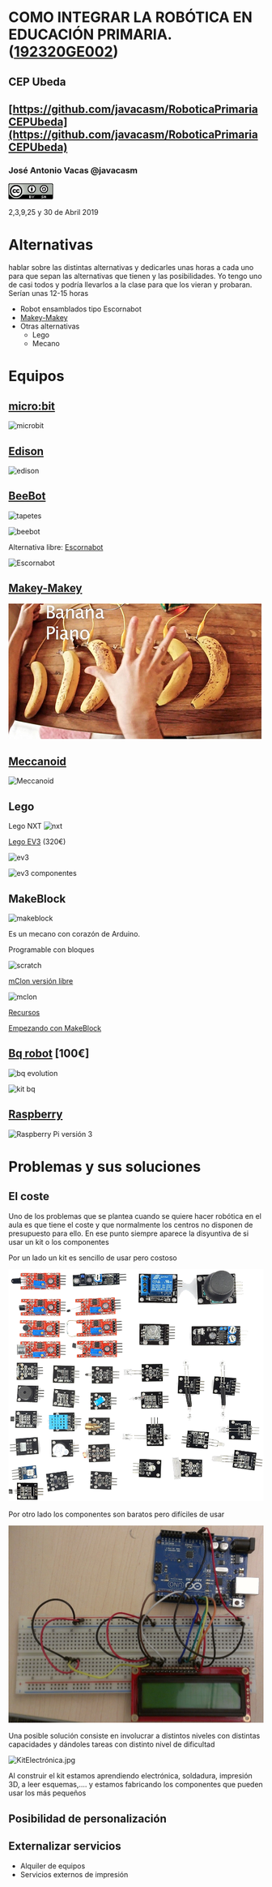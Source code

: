 # COMO INTEGRAR LA ROBÓTICA EN EDUCACIÓN PRIMARIA. ([192320GE002](http://www.juntadeandalucia.es/educacion/portals/web/cep-ubeda/novedades/-/contenidos/detalle/abierto-plazo-de-solicitudes-para-curso-con-seguimiento-como-integrar-la-robotica-en-educacion-primaria))

## CEP Ubeda

## [https://github.com/javacasm/RoboticaPrimariaCEPUbeda](https://github.com/javacasm/RoboticaPrimariaCEPUbeda)


### José Antonio Vacas @javacasm

![CCbySA](./images/CCbySQ_88x31.png)

2,3,9,25 y 30 de Abril 2019


# Alternativas

hablar sobre las distintas alternativas y dedicarles unas horas a cada uno para que sepan las alternativas que tienen y las posibilidades. Yo tengo uno de casi todos y podría llevarlos a la clase para que los vieran y probaran. Serían unas 12-15 horas
* Robot ensamblados tipo Escornabot
* [Makey-Makey](./MakeyMakey.md)
* Otras alternativas
  * Lego
  * Mecano



# Equipos


## [micro:bit](https://microbit.org/es/)

![microbit](https://www.kitronik.co.uk/media/catalog/product/cache/1/thumbnail/9df78eab33525d08d6e5fb8d27136e95/5/6/5613_additional_bbc_microbit_board_only_back.jpg)


## [Edison](https://meetedison.com)

![edison](https://encrypted-tbn2.gstatic.com/shopping?q=tbn:ANd9GcT3Rnpqx5cTwEvxZcLtLdWf1C6yRyztt7nZ2wnCaaLUMYxXQ509Wp8&usqp=CAc)

## [BeeBot](https://ro-botica.com/es/tienda/Bee-Bot/)

![tapetes](https://s3.eu-central-1.amazonaws.com/robotica-es/uploads/items/ITEM_10210_FOTOPROD.jpg)

![beebot](http://3.bp.blogspot.com/-C5RIFcXiwTk/VS7dCSrbcqI/AAAAAAAAFWM/T-QXEgwvjMg/s1600/BOTONES%2BBEE%2BBOT.jpg)

Alternativa libre: [Escornabot](https://pablorubma.cc/escornabot/)

![Escornabot](https://bricolabs.cc/wiki/_media/old/archivo/escornabot-brivoi.jpg)

## [Makey-Makey](./MakeyMakey.md)

![bananaPiano](./images/bananaPiano.jpg)

## [Meccanoid](https://www.juguetronica.com/meccanoid-g15ks)

![Meccanoid](https://www.juguetronica.com/media/catalog/product/m/e/meccanoid_1_-917_1_1.jpg)

## Lego
Lego NXT
![nxt](https://images-na.ssl-images-amazon.com/images/I/41wQw7YDvOL._SY450_.jpg)

[Lego EV3](https://www.amazon.es/LEGO-Mindstorms-juguete-electr%C3%B3nico-31313/dp/B00BMKLVJ6/ref=sr_1_1?ie=UTF8&qid=1495724987&sr=8-1&keywords=lego+ev3) (320€)

![ev3](https://lc-www-live-s.legocdn.com/r/www/r/catalogs/-/media/franchises/mindstorms%202014/products/in%20the%20box/inthebox_bricks_landscape.jpg?l.r2=157308338)

![ev3 componentes](https://s3.eu-central-1.amazonaws.com/robotica-es/uploads/items/ITEM_7628_FOTOPROD.png)

## MakeBlock

![makeblock](https://www.iberobotics.com/wp-content/uploads/2017/03/Mbot-V-1.1_makeblock.jpg)


Es un mecano con corazón de Arduino.

Programable con bloques

![scratch](https://cdn.instructables.com/FUE/YCPN/I7VQKNL0/FUEYCPNI7VQKNL0.MEDIUM.jpg)

[mClon versión libre](http://mclon.org)

![mclon](https://www.iberobotics.com/wp-content/uploads/2017/03/Mbot-V-1.1_makeblock.jpg)

[Recursos](https://www.makeblock.es/soporte/robot-mbot/)

[Empezando con MakeBlock](https://programamos.es/conoce-la-interfaz-de-mblock-y-programa-los-primeros-pasos-de-tu-mbot/)


## [Bq robot](https://www.bq.com/es/printbot-evolution) [100€]

![bq evolution](https://d243u7pon29hni.cloudfront.net/images/products/robot-educativo-bq-kit-printbot-evolution_l.png)

![kit bq](https://devnull.files.wordpress.com/2014/01/2014-01-02-22-38-17.jpg)

## [Raspberry](./Raspberry.md)

![Raspberry Pi versión 3](https://www.raspberrypi.org/app/uploads/2016/02/Raspberry-Pi-3-top-down-web.jpg)


# Problemas y sus soluciones

## El coste

Uno de los problemas que se plantea cuando se quiere hacer robótica en el aula es que tiene el coste y que normalmente los centros no disponen de presupuesto para ello.
En ese punto siempre aparece la disyuntiva de si usar un kit o los componentes

Por un lado un kit es sencillo de usar pero costoso

![kit](./images/Sensores.png)

Por otro lado los componentes son baratos pero difíciles de usar

![componentes](./images/Arduino_Breadboard_LCD_Trial_One.jpg)

Una posible solución consiste en  involucrar a distintos niveles con distintas capacidades y dándoles tareas con distinto nivel de dificultad

![KitElectrónica.jpg](./images/KitElectrónica.jpg)

Al construir el kit estamos aprendiendo electrónica, soldadura, impresión 3D, a leer esquemas,.... y estamos fabricando los componentes que pueden usar los más pequeños

## Posibilidad de personalización

## Externalizar servicios

* Alquiler de equipos
* Servicios externos de impresión
